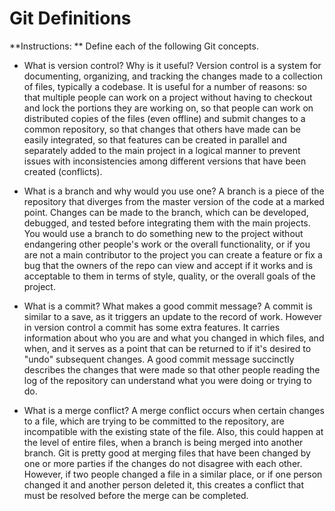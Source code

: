 # Git Definitions

**Instructions: ** Define each of the following Git concepts.

* What is version control?  Why is it useful?
Version control is a system for documenting, organizing, and tracking the changes made to a collection of files, typically a codebase. It is useful for a number of reasons: so that multiple people can work on a project without having to checkout and lock the portions they are working on, so that people can work on distributed copies of the files (even offline) and submit changes to a common repository, so that changes that others have made can be easily integrated, so that features can be created in parallel and separately added to the main project in a logical manner to prevent issues with inconsistencies among different versions that have been created (conflicts).

* What is a branch and why would you use one?
A branch is a piece of the repository that diverges from the master version of the code at a marked point. Changes can be made to the branch, which can be developed, debugged, and tested before integrating them with the main projects. You would use a branch to do something new to the project without endangering other people's work or the overall functionality, or if you are not a main contributor to the project you can create a feature or fix a bug that the owners of the repo can view and accept if it works and is acceptable to them in terms of style, quality, or the overall goals of the project.

* What is a commit? What makes a good commit message?
A commit is similar to a save, as it triggers an update to the record of work. However in version control a commit has some extra features. It carries information about who you are and what you changed in which files, and when, and it serves as a point that can be returned to if it's desired to "undo" subsequent changes. A good commit message succinctly describes the changes that were made so that other people reading the log of the repository can understand what you were doing or trying to do.

* What is a merge conflict?
A merge conflict occurs when certain changes to a file, which are trying to be committed to the repository, are incompatible with the existing state of the file. Also, this could happen at the level of entire files, when a branch is being merged into another branch. Git is pretty good at merging files that have been changed by one or more parties if the changes do not disagree with each other. However, if two people changed a file in a similar place, or if one person changed it and another person deleted it, this creates a conflict that must be resolved before the merge can be completed. 

